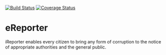 [![Build Status](https://travis-ci.org/hustlaviola/eReporter.svg?branch=develop)](https://travis-ci.org/hustlaviola/eReporter)
[![Coverage Status](https://coveralls.io/repos/github/hustlaviola/eReporter/badge.svg)](https://coveralls.io/github/hustlaviola/eReporter)

# eReporter
iReporter enables every citizen to bring any form of corruption to the notice of appropriate authorities and the general public.
